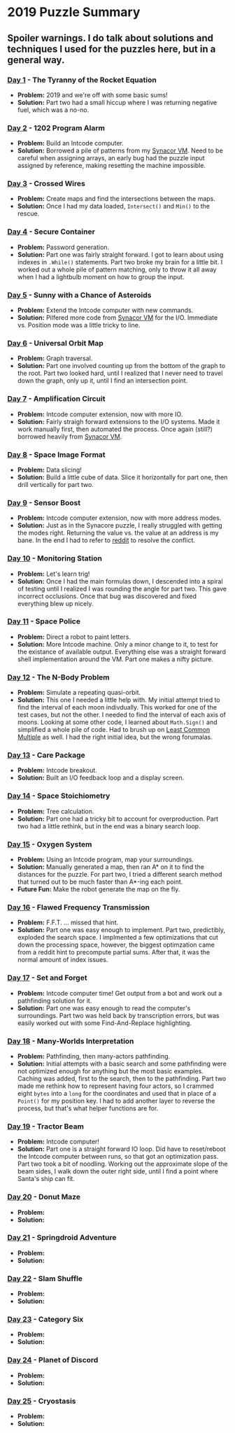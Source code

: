 # 2019 Puzzle Summary 
## Spoiler warnings. I do talk about solutions and techniques I used for the puzzles here, but in a general way.

### [Day 1](Day%2001) - The Tyranny of the Rocket Equation
- **Problem:** 2019 and we're off with some basic sums!
- **Solution:** Part two had a small hiccup where I was returning negative fuel, which was a no-no.

### [Day 2](Day%2002) - 1202 Program Alarm
- **Problem:** Build an Intcode computer.
- **Solution:** Borrowed a pile of patterns from my [Synacor VM](../Synacor%20Challenge). Need to be careful when assigning arrays, an early bug had the puzzle input assigned by reference, making resetting the machine impossible.

### [Day 3](Day%2003) - Crossed Wires
- **Problem:** Create maps and find the intersections between the maps.
- **Solution:** Once I had my data loaded, `Intersect()` and `Min()` to the rescue.

### [Day 4](Day%2004) - Secure Container
- **Problem:** Password generation.
- **Solution:** Part one was fairly straight forward. I got to learn about using indexes in `.While()` statements. Part two broke my brain for a little bit. I worked out a whole pile of pattern matching, only to throw it all away when I had a lightbulb moment on how to group the input.

### [Day 5](Day%2005) - Sunny with a Chance of Asteroids
- **Problem:** Extend the Intcode computer with new commands.
- **Solution:** Pilfered more code from [Synacor VM](../Synacor%20Challenge) for the I/O. Immediate vs. Position mode was a little tricky to line.

### [Day 6](Day%2006) - Universal Orbit Map
- **Problem:** Graph traversal.
- **Solution:** Part one involved counting up from the bottom of the graph to the root. Part two looked hard, until I realized that I never need to travel down the graph, only up it, until I find an intersection point. 

### [Day 7](Day%2007) - Amplification Circuit
- **Problem:** Intcode computer extension, now with more IO.
- **Solution:** Fairly straigh forward extensions to the I/O systems. Made it work manually first, then automated the process. Once again (still?) borrowed heavily from [Synacor VM](../Synacor%20Challenge).

### [Day 8](Day%2008) - Space Image Format
- **Problem:** Data slicing!
- **Solution:** Build a little cube of data. Slice it horizontally for part one, then drill vertically for part two.

### [Day 9](Day%2009) - Sensor Boost
- **Problem:** Intcode computer extension, now with more address modes.
- **Solution:** Just as in the Synacore puzzle, I really struggled with getting the modes right. Returning the value vs. the value at an address is my bane. In the end I had to refer to [reddit]( https://www.reddit.com/r/adventofcode/comments/e8aw9j/2019_day_9_part_1_how_to_fix_203_error/) to resolve the conflict.

### [Day 10](Day%2010) - Monitoring Station
- **Problem:** Let's learn trig!
- **Solution:** Once I had the main formulas down, I descended into a spiral of testing until I realized I was rounding the angle for part two. This gave incorrect occlusions. Once that bug was discovered and fixed everything blew up nicely.

### [Day 11](Day%2011) - Space Police
- **Problem:** Direct a robot to paint letters.
- **Solution:** More Intcode machine. Only a minor change to it, to test for the existance of available output. Everything else was a straight forward shell implementation around the VM. Part one makes a nifty picture. 

### [Day 12](Day%2012) - The N-Body Problem
- **Problem:** Simulate a repeating quasi-orbit.
- **Solution:** This one I needed a little help with. My initial attempt tried to find the interval of each moon indivdually. This worked for one of the test cases, but not the other. I needed to find the interval of each axis of moons. Looking at some other code, I learned about `Math.Sign()` and simplified a whole pile of code. Had to brush up on [Least Common Multiple](https://stackoverflow.com/questions/147515/least-common-multiple-for-3-or-more-numbers/29717490#29717490) as well. I had the right initial idea, but the wrong forumalas.  

### [Day 13](Day%2013) - Care Package
- **Problem:** Intcode breakout.
- **Solution:** Built an I/O feedback loop and a display screen.

### [Day 14](Day%2014) - Space Stoichiometry
- **Problem:** Tree calculation.
- **Solution:** Part one had a tricky bit to account for overproduction. Part two had a little rethink, but in the end was a binary search loop.

### [Day 15](Day%2015) - Oxygen System
- **Problem:** Using an Intcode program, map your surroundings.
- **Solution:** Manually generated a map, then ran A* on it to find the distances for the puzzle. For part two, I tried a different search method that turned out to be much faster than A*-ing each point.
- **Future Fun:** Make the robot generate the map on the fly.

### [Day 16](Day%2016) - Flawed Frequency Transmission
- **Problem:** F.F.T. ... missed that hint. 
- **Solution:** Part one was easy enough to implement. Part two, predictibly, exploded the search space. I implmented a few optimizations that cut down the processing space, however, the biggest optimzation came from a reddit hint to precompute partial sums. After that, it was the normal amount of index issues.

### [Day 17](Day%2017) - Set and Forget
- **Problem:** Intcode computer time! Get output from a bot and work out a pathfinding solution for it.
- **Solution:** Part one was easy enough to read the computer's surroundings. Part two was held back by transcription errors, but was easily worked out with some Find-And-Replace highlighting.  

### [Day 18](Day%2018) - Many-Worlds Interpretation
- **Problem:** Pathfinding, then many-actors pathfinding.
- **Solution:** Initial attempts with a basic search and some pathfinding were not optimized enough for anything but the most basic examples. Caching was added, first to the search, then to the pathfinding. Part two made me rethink how to represent having four actors, so I crammed eight `bytes` into a `long` for the coordinates and used that in place of a `Point()` for my position key. I had to add another layer to reverse the process, but that's what helper functions are for.
 
### [Day 19](Day%2019) - Tractor Beam
- **Problem:** Intcode computer!
- **Solution:** Part one is a straight forward IO loop. Did have to reset/reboot the Intcode computer between runs, so that got an optimization pass. Part two took a bit of noodling. Working out the approximate slope of the beam sides, I walk down the outer right side, until I find a point where Santa's ship can fit.

### [Day 20](Day%2020) - Donut Maze
- **Problem:**
- **Solution:**

### [Day 21](Day%2021) - Springdroid Adventure
- **Problem:**
- **Solution:**

### [Day 22](Day%2022) - Slam Shuffle
- **Problem:**
- **Solution:**

### [Day 23](Day%2023) - Category Six
- **Problem:**
- **Solution:**

### [Day 24](Day%2024) - Planet of Discord
- **Problem:**
- **Solution:**

### [Day 25](Day%2025) - Cryostasis
- **Problem:**
- **Solution:**